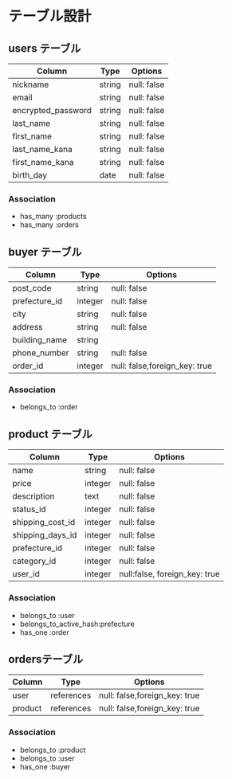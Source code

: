 
# テーブル設計


## users テーブル

| Column               | Type   | Options     |
| -------------------- | ------ | ----------- |
| nickname             | string | null: false |
| email                | string | null: false |
| encrypted_password   | string | null: false |
| last_name            | string | null: false |
| first_name           | string | null: false |
| last_name_kana       | string | null: false |
| first_name_kana      | string | null: false |
| birth_day            | date   | null: false |
### Association

- has_many :products
- has_many :orders

## buyer テーブル

| Column          | Type     | Options                       |
| --------------- | -------- | ----------------------------- |
| post_code       | string   | null: false                   |
| prefecture_id   | integer  | null: false                   |
| city            | string   | null: false                   |
| address         | string   | null: false                   |
| building_name   | string   |                               |
| phone_number    | string   | null: false                   |
| order_id        | integer  | null: false,foreign_key: true |

### Association

- belongs_to :order


## product テーブル

| Column           | Type    | Options                      |
| ---------------- | ------- | ---------------------------- |
| name             | string  | null: false                  |
| price            | integer | null: false                  |
| description      | text    | null: false                  |
| status_id        | integer | null: false                  |
| shipping_cost_id | integer | null: false                  |
| shipping_days_id | integer | null: false                  |
| prefecture_id    | integer | null: false                  |
| category_id      | integer | null: false                  |
| user_id          | integer | null:false, foreign_key: true|

### Association

- belongs_to :user
- belongs_to_active_hash:prefecture
- has_one :order

## ordersテーブル
| Column  | Type        | Options                      |
| ------- | ----------- | ---------------------------- |
| user    | references  | null: false,foreign_key: true|
| product | references  | null: false,foreign_key: true|

### Association
- belongs_to :product
- belongs_to :user
- has_one :buyer